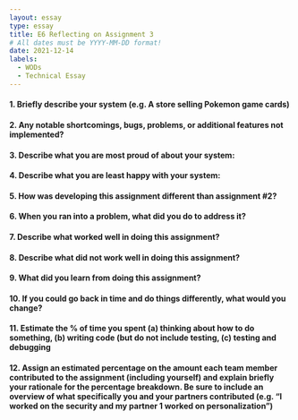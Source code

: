 ```yaml
---
layout: essay
type: essay
title: E6 Reflecting on Assignment 3
# All dates must be YYYY-MM-DD format!
date: 2021-12-14
labels: 
  - WODs
  - Technical Essay
---
```


#### 1. Briefly describe your system (e.g. A store selling Pokemon game cards)


#### 2. Any notable shortcomings, bugs, problems, or additional features not implemented?

#### 3. Describe what you are most proud of about your system:

#### 4. Describe what you are least happy with your system:

#### 5. How was developing this assignment different than assignment #2?

#### 6. When you ran into a problem, what did you do to address it?

#### 7. Describe what worked well in doing this assignment?

#### 8. Describe what did not work well in doing this assignment?

#### 9. What did you learn from doing this assignment?

#### 10. If you could go back in time and do things differently, what would you change?

#### 11. Estimate the % of time you spent (a) thinking about how to do something, (b) writing code (but do not include testing, (c) testing and debugging

#### 12. Assign an estimated percentage on the amount each team member contributed to the assignment (including yourself) and explain briefly your rationale for the percentage breakdown. Be sure to include an overview of what specifically you and your partners contributed (e.g. “I worked on the security and my partner 1 worked on personalization”)

